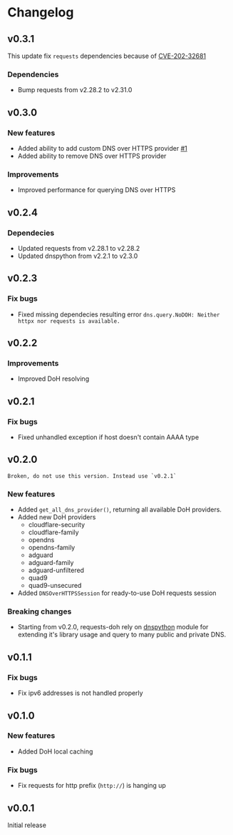 # Changelog

## v0.3.1

This update fix `requests` dependencies because of [CVE-202-32681](https://github.com/psf/requests/security/advisories/GHSA-j8r2-6x86-q33q)

### Dependencies

- Bump requests from v2.28.2 to v2.31.0

## v0.3.0

### New features

- Added ability to add custom DNS over HTTPS provider [#1](https://github.com/mansuf/requests-doh/issues/1)
- Added ability to remove DNS over HTTPS provider

### Improvements

- Improved performance for querying DNS over HTTPS

## v0.2.4

### Dependecies

- Updated requests from v2.28.1 to v2.28.2
- Updated dnspython from v2.2.1 to v2.3.0

## v0.2.3

### Fix bugs

- Fixed missing dependecies resulting error `dns.query.NoDOH: Neither httpx nor requests is available.`

## v0.2.2

### Improvements

- Improved DoH resolving

## v0.2.1

### Fix bugs

- Fixed unhandled exception if host doesn't contain AAAA type

## v0.2.0

```{warning}
Broken, do not use this version. Instead use `v0.2.1`
```

### New features

- Added `get_all_dns_provider()`, returning all available DoH providers.
- Added new DoH providers
    - cloudflare-security
    - cloudflare-family
    - opendns
    - opendns-family
    - adguard
    - adguard-family
    - adguard-unfiltered
    - quad9
    - quad9-unsecured
- Added `DNSOverHTTPSSession` for ready-to-use DoH requests session

### Breaking changes

- Starting from v0.2.0, requests-doh rely on [dnspython](https://github.com/rthalley/dnspython) module 
for extending it's library usage and query to many public and private DNS.

## v0.1.1

### Fix bugs

- Fix ipv6 addresses is not handled properly

## v0.1.0

### New features

- Added DoH local caching

### Fix bugs

- Fix requests for http prefix (`http://`) is hanging up

## v0.0.1

Initial release
